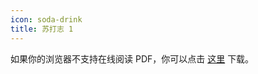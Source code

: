 ```yaml
---
icon: soda-drink
title: 苏打志 1
---
```


<PDF url="/pdf/sodazine1.pdf" />

如果你的浏览器不支持在线阅读 PDF，你可以点击 [这里](/pdf/sodazine1.pdf) 下载。

